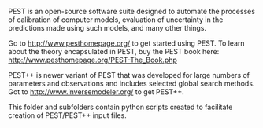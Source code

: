 PEST is an open-source software suite designed to automate the processes of calibration of computer models, evaluation of uncertainty in the predictions made using such models, and many other things.

Go to http://www.pesthomepage.org/ to get started using PEST. To learn about the theory encapsulated in PEST, buy the PEST book here: http://www.pesthomepage.org/PEST-The_Book.php

PEST++ is newer variant of PEST that was developed for large numbers of parameters and observations and includes selected global search methods. Got to http://www.inversemodeler.org/ to get PEST++.

This folder and subfolders contain python scripts created to facilitate creation of PEST/PEST++ input files.
